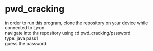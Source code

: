 # pwd_cracking
in order to run this program, clone the repository on your device while connected to Lyron.     
navigate into the repository using cd pwd_cracking/password     
type: java pass1      
guess the password.
